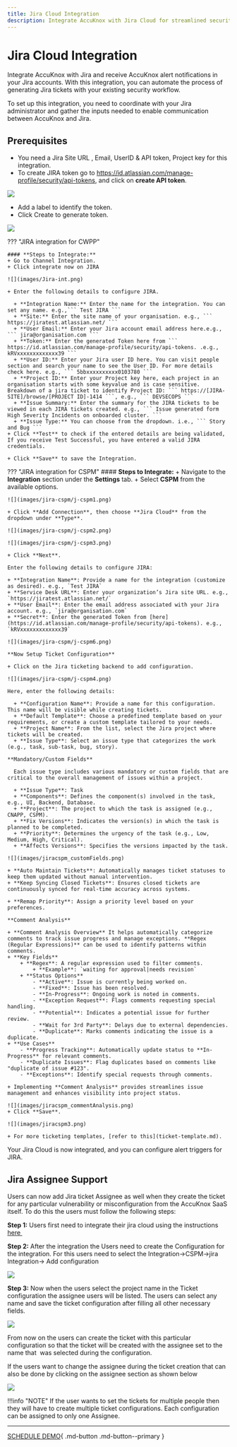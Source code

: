 ```yaml
---
title: Jira Cloud Integration
description: Integrate AccuKnox with Jira Cloud for streamlined security incident tracking using a Zero Trust CNAPP approach.
---
```



# Jira Cloud Integration

Integrate AccuKnox with Jira and receive AccuKnox alert notifications in your Jira accounts. With this integration, you can automate the process of generating Jira tickets with your existing security workflow.

To set up this integration, you need to coordinate with your Jira administrator and gather the inputs needed to enable communication between AccuKnox and Jira.

## **Prerequisites**

+ You need a Jira Site URL , Email, UserID & API token, Project key for this integration.
+ To create JIRA token go to https://id.atlassian.com/manage-profile/security/api-tokens, and click on **create API token**.

![](images/jira-api1.png)

+ Add a label to identify the token.
+ Click Create to generate token.

![](images/jira-api2.png)

??? "JIRA integration for CWPP"

    #### **Steps to Integrate:**
    + Go to Channel Integration.
    + Click integrate now on JIRA

    ![](images/Jira-int.png)

    + Enter the following details to configure JIRA.

      + **Integration Name:** Enter the name for the integration. You can set any name. e.g.,``` Test JIRA ```
      + **Site:** Enter the site name of your organisation. e.g., ``` https://jiratest.atlassian.net/ ```
      + **User Email:** Enter your Jira account email address here.e.g., ``` jira@organisation.com ```
      + **Token:** Enter the generated Token here from ``` https://id.atlassian.com/manage-profile/security/api-tokens. .e.g., kRVxxxxxxxxxxxxx39 ```
      + **User ID:** Enter your Jira user ID here. You can visit people section and search your name to see the User ID. For more details check here. e.g., ``` 5bbxxxxxxxxxx0103780 ```
      + **Project ID:** Enter your Project key here, each project in an organisation starts with some keyvalue and is case sensitive. Breakdown of a jira ticket to identify Project ID: ``` https://[JIRA-SITE]/browse/[PROJECT ID]-1414 ```, e.g., ``` DEVSECOPS ```
      + **Issue Summary:** Enter the summary for the JIRA tickets to be viewed in each JIRA tickets created. e.g., ``` Issue generated form High Severity Incidents on onboarded cluster. ```
      + **Issue Type:** You can choose from the dropdown. i.e., ``` Story and Bug ```
    + Click **Test** to check if the entered details are being validated, If you receive Test Successful, you have entered a valid JIRA credentials.

    + Click **Save** to save the Integration.

??? "JIRA integration for CSPM"
    #### **Steps to Integrate:**
    + Navigate to the **Integration** section under the **Settings** tab.
    + Select **CSPM** from the available options.

    ![](images/jira-cspm/j-cspm1.png)

    + Click **Add Connection**, then choose **Jira Cloud** from the dropdown under **Type**.

    ![](images/jira-cspm/j-cspm2.png)

    ![](images/jira-cspm/j-cspm3.png)

    + Click **Next**.

    Enter the following details to configure JIRA:

    + **Integration Name**: Provide a name for the integration (customize as desired). e.g., `Test JIRA`
    + **Service Desk URL**: Enter your organization’s Jira site URL. e.g., `https://jiratest.atlassian.net/`
    + **User Email**: Enter the email address associated with your Jira account. e.g., `jira@organisation.com`
    + **Secret**: Enter the generated Token from [here](https://id.atlassian.com/manage-profile/security/api-tokens). e.g., `kRVxxxxxxxxxxxxx39`

    ![](images/jira-cspm/j-cspm6.png)

    **Now Setup Ticket Configuration**

    + Click on the Jira ticketing backend to add configuration.

    ![](images/jira-cspm/j-cspm4.png)

    Here, enter the following details:

      + **Configuration Name**: Provide a name for this configuration. This name will be visible while creating tickets.
      + **Default Template**: Choose a predefined template based on your requirements, or create a custom template tailored to your needs.
      + **Project Name**: From the list, select the Jira project where tickets will be created.
      + **Issue Type**: Select an issue type that categorizes the work (e.g., task, sub-task, bug, story).

    **Mandatory/Custom Fields**

      Each issue type includes various mandatory or custom fields that are critical to the overall management of issues within a project.

      + **Issue Type**: Task
      + **Components**: Defines the component(s) involved in the task, e.g., UI, Backend, Database.
      + **Project**: The project to which the task is assigned (e.g., CNAPP, CSPM).
      + **Fix Versions**: Indicates the version(s) in which the task is planned to be completed.
      + **Priority**: Determines the urgency of the task (e.g., Low, Medium, High, Critical).
      + **Affects Versions**: Specifies the versions impacted by the task.

    ![](images/jiracspm_customFields.png)

    + **Auto Maintain Tickets**: Automatically manages ticket statuses to keep them updated without manual intervention.
    + **Keep Syncing Closed Tickets**: Ensures closed tickets are continuously synced for real-time accuracy across systems.

    + **Remap Priority**: Assign a priority level based on your preferences.

    **Comment Analysis**

    + **Comment Analysis Overview** It helps automatically categorize comments to track issue progress and manage exceptions. **Regex (Regular Expressions)** can be used to identify patterns within comments.
    + **Key Fields**
        + **Regex**: A regular expression used to filter comments.
            + **Example**: `waiting for approval|needs revision`
        + **Status Options**
            - **Active**: Issue is currently being worked on.
            - **Fixed**: Issue has been resolved.
            - **In-Progress**: Ongoing work is noted in comments.
            - **Exception Request**: Flags comments requesting special handling.
            - **Potential**: Indicates a potential issue for further review.
            - **Wait for 3rd Party**: Delays due to external dependencies.
            - **Duplicate**: Marks comments indicating the issue is a duplicate.
    + **Use Cases**
        - **Progress Tracking**: Automatically update status to **In-Progress** for relevant comments.
        - **Duplicate Issues**: Flag duplicates based on comments like "duplicate of issue #123".
        - **Exceptions**: Identify special requests through comments.

    + Implementing **Comment Analysis** provides streamlines issue management and enhances visibility into project status.

    ![](images/jiracspm_commentAnalysis.png)
    + Click **Save**.

    ![](images/jiracspm3.png)

    + For more ticketing templates, [refer to this](ticket-template.md).

Your Jira Cloud is now integrated, and you can configure alert triggers for JIRA.

## Jira Assignee Support

Users can now add Jira ticket Assignee as well when they create the ticket for any particular vulnerability or misconfiguration from the AccuKnox SaaS itself. To do this the users must follow the following steps:

**Step 1:** Users first need to integrate their jira cloud using the instructions [here ](https://help.accuknox.com/integrations/jira-cloud/#integration-of-jira)

**Step 2:** After the integration the Users need to create the Configuration for the integration. For this users need to select the Integration->CSPM->jira Integration-> Add configuration

![](./images/jira-cloud/1.png)

**Step 3:** Now when the users select the project name in the Ticket configuration the assignee users will be listed. The users can select any name and save the ticket configuration after filling all other necessary fields. 

![](./images/jira-cloud/2.png)

From now on the users can create the ticket with this particular configuration so that the ticket will be created with the assignee set to the name that  was selected during the configuration.

If the users want to change the assignee during the ticket creation that can also be done by clicking on the assignee section as shown below

![](./images/jira-cloud/3.png)

!!!info "NOTE"
    If the user wants to set the tickets for multiple people then they will have to create multiple ticket configurations. Each configuration can be assigned to only one Assignee.
- - -
[SCHEDULE DEMO](https://www.accuknox.com/contact-us){ .md-button .md-button--primary }